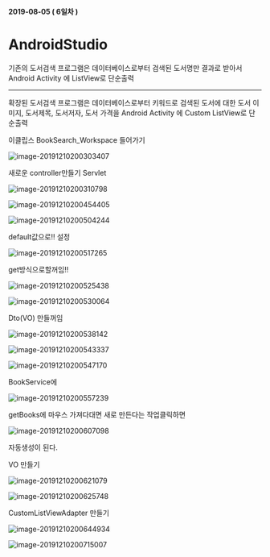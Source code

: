 #### 2019-08-05 ( 6일차 )

# AndroidStudio

기존의 도서검색 프로그램은 데이터베이스로부터 검색된 도서명만 결과로 받아서 Android Activity 에 ListView로 단순출력



---

확장된 도서검색 프로그램은 데이터베이스로부터 키워드로 검색된 도서에 대한 도서 이미지, 도서제목, 도서저자, 도서 가격을 Android Activity 에 Custom ListView로 단순출력



이클립스 BookSearch_Workspace 들어가기

![image-20191210200303407](assets/image-20191210200303407.png)

새로운 controller만들기 Servlet

![image-20191210200310798](assets/image-20191210200310798.png)

![image-20191210200454405](assets/image-20191210200454405.png)

![image-20191210200504244](assets/image-20191210200504244.png)

default값으로!! 설정

![image-20191210200517265](assets/image-20191210200517265.png)

get방식으로할꺼임!!

![image-20191210200525438](assets/image-20191210200525438.png)

![image-20191210200530064](assets/image-20191210200530064.png)

Dto(VO) 만들꺼임

![image-20191210200538142](assets/image-20191210200538142.png)

![image-20191210200543337](assets/image-20191210200543337.png)

![image-20191210200547170](assets/image-20191210200547170.png)



BookService에 

![image-20191210200557239](assets/image-20191210200557239.png)

getBooks에 마우스 가져다대면 새로 만든다는 작업클릭하면

![image-20191210200607098](assets/image-20191210200607098.png)

자동생성이 된다.



VO 만들기

![image-20191210200621079](assets/image-20191210200621079.png)

![image-20191210200625748](assets/image-20191210200625748.png)



CustomListViewAdapter 만들기

![image-20191210200644934](assets/image-20191210200644934.png)

![image-20191210200715007](assets/image-20191210200715007.png)